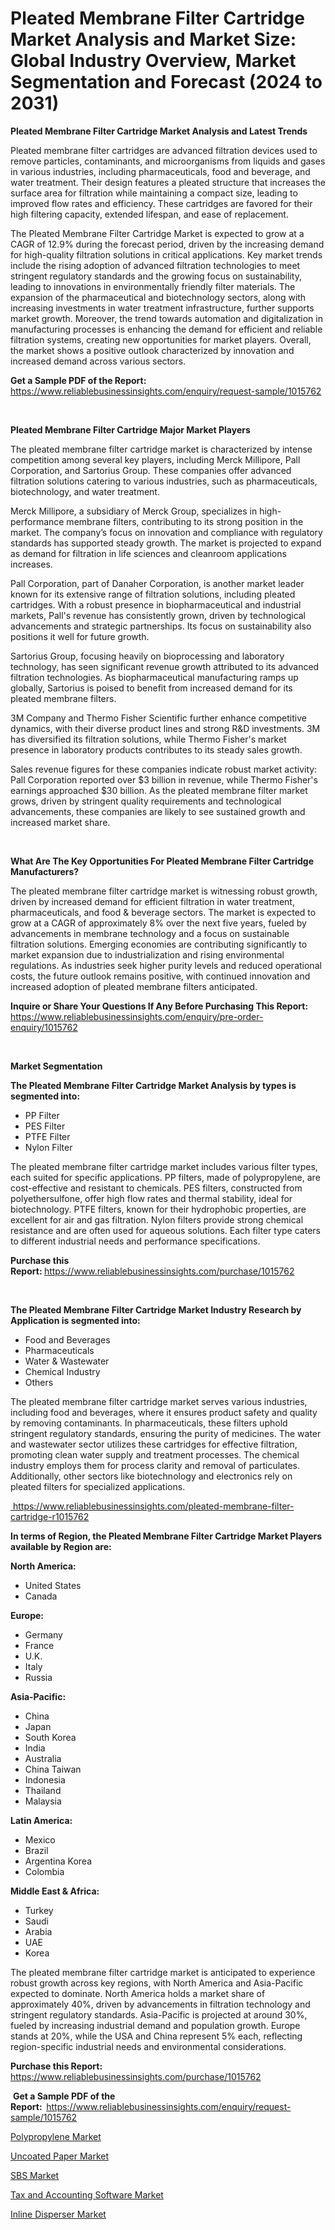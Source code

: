 <p><h1>Pleated Membrane Filter Cartridge Market Analysis and Market Size: Global Industry Overview, Market Segmentation and Forecast (2024 to 2031)</h1></p><p><strong>Pleated Membrane Filter Cartridge Market Analysis and Latest Trends</strong></p>
<p><p>Pleated membrane filter cartridges are advanced filtration devices used to remove particles, contaminants, and microorganisms from liquids and gases in various industries, including pharmaceuticals, food and beverage, and water treatment. Their design features a pleated structure that increases the surface area for filtration while maintaining a compact size, leading to improved flow rates and efficiency. These cartridges are favored for their high filtering capacity, extended lifespan, and ease of replacement.</p><p>The Pleated Membrane Filter Cartridge Market is expected to grow at a CAGR of 12.9% during the forecast period, driven by the increasing demand for high-quality filtration solutions in critical applications. Key market trends include the rising adoption of advanced filtration technologies to meet stringent regulatory standards and the growing focus on sustainability, leading to innovations in environmentally friendly filter materials. The expansion of the pharmaceutical and biotechnology sectors, along with increasing investments in water treatment infrastructure, further supports market growth. Moreover, the trend towards automation and digitalization in manufacturing processes is enhancing the demand for efficient and reliable filtration systems, creating new opportunities for market players. Overall, the market shows a positive outlook characterized by innovation and increased demand across various sectors.</p></p>
<p><strong>Get a Sample PDF of the Report:&nbsp;</strong> <a href="https://www.reliablebusinessinsights.com/enquiry/request-sample/1015762?utm_campaign=41&utm_medium=2&utm_source=Github&utm_content=ia&utm_term=14112024&utm_id=pleated-membrane-filter-cartridge">https://www.reliablebusinessinsights.com/enquiry/request-sample/1015762</a></p>
<p>&nbsp;</p>
<p><strong>Pleated Membrane Filter Cartridge Major Market Players</strong></p>
<p><p>The pleated membrane filter cartridge market is characterized by intense competition among several key players, including Merck Millipore, Pall Corporation, and Sartorius Group. These companies offer advanced filtration solutions catering to various industries, such as pharmaceuticals, biotechnology, and water treatment.</p><p>Merck Millipore, a subsidiary of Merck Group, specializes in high-performance membrane filters, contributing to its strong position in the market. The company’s focus on innovation and compliance with regulatory standards has supported steady growth. The market is projected to expand as demand for filtration in life sciences and cleanroom applications increases.</p><p>Pall Corporation, part of Danaher Corporation, is another market leader known for its extensive range of filtration solutions, including pleated cartridges. With a robust presence in biopharmaceutical and industrial markets, Pall's revenue has consistently grown, driven by technological advancements and strategic partnerships. Its focus on sustainability also positions it well for future growth.</p><p>Sartorius Group, focusing heavily on bioprocessing and laboratory technology, has seen significant revenue growth attributed to its advanced filtration technologies. As biopharmaceutical manufacturing ramps up globally, Sartorius is poised to benefit from increased demand for its pleated membrane filters.</p><p>3M Company and Thermo Fisher Scientific further enhance competitive dynamics, with their diverse product lines and strong R&D investments. 3M has diversified its filtration solutions, while Thermo Fisher's market presence in laboratory products contributes to its steady sales growth.</p><p>Sales revenue figures for these companies indicate robust market activity: Pall Corporation reported over $3 billion in revenue, while Thermo Fisher's earnings approached $30 billion. As the pleated membrane filter market grows, driven by stringent quality requirements and technological advancements, these companies are likely to see sustained growth and increased market share.</p></p>
<p>&nbsp;</p>
<p><strong>What Are The Key Opportunities For Pleated Membrane Filter Cartridge Manufacturers?</strong></p>
<p><p>The pleated membrane filter cartridge market is witnessing robust growth, driven by increased demand for efficient filtration in water treatment, pharmaceuticals, and food & beverage sectors. The market is expected to grow at a CAGR of approximately 8% over the next five years, fueled by advancements in membrane technology and a focus on sustainable filtration solutions. Emerging economies are contributing significantly to market expansion due to industrialization and rising environmental regulations. As industries seek higher purity levels and reduced operational costs, the future outlook remains positive, with continued innovation and increased adoption of pleated membrane filters anticipated.</p></p>
<p><strong>Inquire or Share Your Questions If Any Before Purchasing This Report:</strong> <a href="https://www.reliablebusinessinsights.com/enquiry/pre-order-enquiry/1015762?utm_campaign=41&utm_medium=2&utm_source=Github&utm_content=ia&utm_term=14112024&utm_id=pleated-membrane-filter-cartridge">https://www.reliablebusinessinsights.com/enquiry/pre-order-enquiry/1015762</a></p>
<p>&nbsp;</p>
<p><strong>Market Segmentation</strong></p>
<p><strong>The Pleated Membrane Filter Cartridge Market Analysis by types is segmented into:</strong></p>
<p><ul><li>PP Filter</li><li>PES Filter</li><li>PTFE Filter</li><li>Nylon Filter</li></ul></p>
<p><p>The pleated membrane filter cartridge market includes various filter types, each suited for specific applications. PP filters, made of polypropylene, are cost-effective and resistant to chemicals. PES filters, constructed from polyethersulfone, offer high flow rates and thermal stability, ideal for biotechnology. PTFE filters, known for their hydrophobic properties, are excellent for air and gas filtration. Nylon filters provide strong chemical resistance and are often used for aqueous solutions. Each filter type caters to different industrial needs and performance specifications.</p></p>
<p><strong>Purchase this Report:&nbsp;</strong><a href="https://www.reliablebusinessinsights.com/purchase/1015762?utm_campaign=41&utm_medium=2&utm_source=Github&utm_content=ia&utm_term=14112024&utm_id=pleated-membrane-filter-cartridge">https://www.reliablebusinessinsights.com/purchase/1015762</a></p>
<p>&nbsp;</p>
<p><strong>The Pleated Membrane Filter Cartridge Market Industry Research by Application is segmented into:</strong></p>
<p><ul><li>Food and Beverages</li><li>Pharmaceuticals</li><li>Water & Wastewater</li><li>Chemical Industry</li><li>Others</li></ul></p>
<p><p>The pleated membrane filter cartridge market serves various industries, including food and beverages, where it ensures product safety and quality by removing contaminants. In pharmaceuticals, these filters uphold stringent regulatory standards, ensuring the purity of medicines. The water and wastewater sector utilizes these cartridges for effective filtration, promoting clean water supply and treatment processes. The chemical industry employs them for process clarity and removal of particulates. Additionally, other sectors like biotechnology and electronics rely on pleated filters for specialized applications.</p></p>
<p><a href="https://www.reliablebusinessinsights.com/pleated-membrane-filter-cartridge-r1015762?utm_campaign=41&utm_medium=2&utm_source=Github&utm_content=ia&utm_term=14112024&utm_id=pleated-membrane-filter-cartridge">&nbsp;https://www.reliablebusinessinsights.com/pleated-membrane-filter-cartridge-r1015762</a></p>
<p><strong>In terms of Region, the Pleated Membrane Filter Cartridge Market Players available by Region are:</strong></p>
<p>
    <p> <strong> North America: </strong>
        <ul>
            <li>United States</li>
            <li>Canada</li>
        </ul>
        </p> 
    <p> <strong> Europe: </strong>
        <ul>
            <li>Germany</li>
            <li>France</li>
            <li>U.K.</li>
            <li>Italy</li>
            <li>Russia</li>
        </ul>
        </p> 
    <p> <strong> Asia-Pacific: </strong>
        <ul>
            <li>China</li>
            <li>Japan</li>
            <li>South Korea</li>
            <li>India</li>
            <li>Australia</li>
            <li>China Taiwan</li>
            <li>Indonesia</li>
            <li>Thailand</li>
            <li>Malaysia</li>
        </ul>
        </p> 
    <p> <strong> Latin America: </strong>
        <ul>
            <li>Mexico</li>
            <li>Brazil</li>
            <li>Argentina Korea</li>
            <li>Colombia</li>
        </ul>
        </p> 
    <p> <strong> Middle East & Africa: </strong>
        <ul>
            <li>Turkey</li>
            <li>Saudi</li>
            <li>Arabia</li>
            <li>UAE</li>
            <li>Korea</li>
        </ul>
    </p>
    </p>
<p><p>The pleated membrane filter cartridge market is anticipated to experience robust growth across key regions, with North America and Asia-Pacific expected to dominate. North America holds a market share of approximately 40%, driven by advancements in filtration technology and stringent regulatory standards. Asia-Pacific is projected at around 30%, fueled by increasing industrial demand and population growth. Europe stands at 20%, while the USA and China represent 5% each, reflecting region-specific industrial needs and environmental considerations.</p></p>
<p><strong>Purchase this Report: </strong><a href="https://www.reliablebusinessinsights.com/purchase/1015762?utm_campaign=41&utm_medium=2&utm_source=Github&utm_content=ia&utm_term=14112024&utm_id=pleated-membrane-filter-cartridge">https://www.reliablebusinessinsights.com/purchase/1015762</a></p>
<p>&nbsp;<strong>Get a Sample PDF of the Report:&nbsp;&nbsp;</strong><a href="https://www.reliablebusinessinsights.com/enquiry/request-sample/1015762?utm_campaign=41&utm_medium=2&utm_source=Github&utm_content=ia&utm_term=14112024&utm_id=pleated-membrane-filter-cartridge">https://www.reliablebusinessinsights.com/enquiry/request-sample/1015762</a></p>
<p><strong></strong></p>
<p><p><a href="https://www.linkedin.com/pulse/polypropylene-market-research-report-forecast-growth-prospects-pnurc?utm_campaign=41&utm_medium=2&utm_source=Github&utm_content=ia&utm_term=14112024&utm_id=pleated-membrane-filter-cartridge">Polypropylene Market</a></p><p><a href="https://github.com/nicoletavirag/Market-Research-Report-List-5/blob/main/uncoated-paper-market.md?utm_campaign=41&utm_medium=2&utm_source=Github&utm_content=ia&utm_term=14112024&utm_id=pleated-membrane-filter-cartridge">Uncoated Paper Market</a></p><p><a href="https://www.linkedin.com/pulse/deep-dive-sbs-market-itstrends-segmentation-competitive-analysis-jsbbc?utm_campaign=41&utm_medium=2&utm_source=Github&utm_content=ia&utm_term=14112024&utm_id=pleated-membrane-filter-cartridge">SBS Market</a></p><p><a href="https://issuu.com/reportprime-2/docs/tax-and-accounting-software-market-_e9f0536b4d031f?utm_campaign=41&utm_medium=2&utm_source=Github&utm_content=ia&utm_term=14112024&utm_id=pleated-membrane-filter-cartridge">Tax and Accounting Software Market</a></p><p><a href="https://github.com/RunaHaque64/Market-Research-Report-List-1/blob/main/inline-disperser-market.md?utm_campaign=41&utm_medium=2&utm_source=Github&utm_content=ia&utm_term=14112024&utm_id=pleated-membrane-filter-cartridge">Inline Disperser Market</a></p></p>
